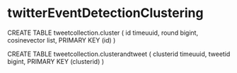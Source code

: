 # twitterEventDetectionClustering

CREATE TABLE tweetcollection.cluster (
    id timeuuid,
    round bigint,
    cosinevector list<int>,
    PRIMARY KEY (id)
)


CREATE TABLE tweetcollection.clusterandtweet (
    clusterid timeuuid,
    tweetid bigint,
    PRIMARY KEY (clusterid)
)